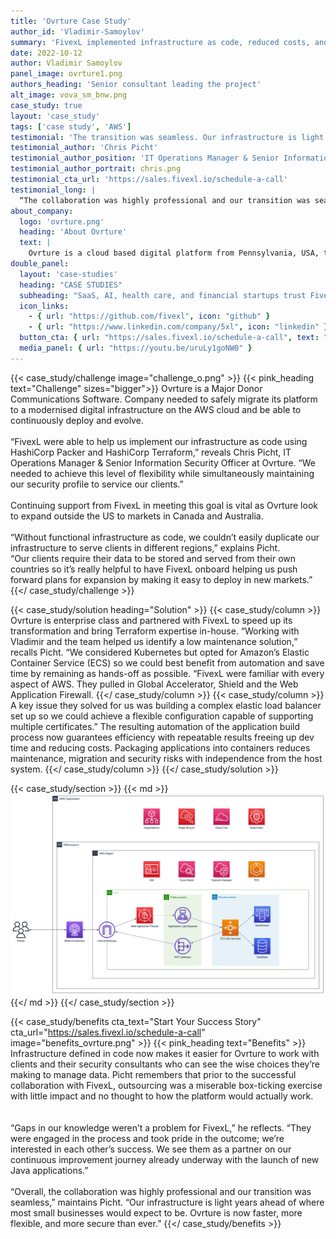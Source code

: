 ```yaml
---
title: 'Ovrture Case Study'
author_id: 'Vladimir-Samoylov'
summary: 'FivexL implemented infrastructure as code, reduced costs, and provided the ability to scale for a philanthropic communications platform.'
date: 2022-10-12
author: Vladimir Samoylov
panel_image: ovrture1.png
authors_heading: 'Senior consultant leading the project'
alt_image: vova_sm_bnw.png
case_study: true
layout: 'case_study'
tags: ['case study', 'AWS']
testimonial: 'The transition was seamless. Our infrastructure is light years ahead of where most small businesses would expect to be.'
testimonial_author: 'Chris Picht'
testimonial_author_position: 'IT Operations Manager & Senior Information Security Officer'
testimonial_author_portrait: chris.png
testimonial_cta_url: 'https://sales.fivexl.io/schedule-a-call'
testimonial_long: |
  “The collaboration was highly professional and our transition was seamless. Our infrastructure is light years ahead of where most small businesses would expect to be. Ovrture is now faster, more flexible, and more secure than ever.”
about_company:
  logo: 'ovrture.png'
  heading: 'About Ovrture'
  text: |
    Ovrture is a cloud based digital platform from Pennsylvania, USA, that enables philanthropies to share personalized cultivation and stewardship microsites with their most essential prospects and donors. Replacing paper processes, it provides a secure, private and customizable channel to engage and steward major benefactors. The Ovrture platform is used by leading philanthropies within the healthcare, higher-education, and cultural sectors.
double_panel:
  layout: 'case-studies'
  heading: "CASE STUDIES"
  subheading: "SaaS, AI, health care, and financial startups trust FivexL to build their infrastructure in AWS, empowering their businesses to grow faster. Learn how."
  icon_links:
    - { url: "https://github.com/fivexl", icon: "github" }
    - { url: "https://www.linkedin.com/company/5xl", icon: "linkedin" }
  button_cta: { url: "https://sales.fivexl.io/schedule-a-call", text: "Book a consultation" }
  media_panel: { url: "https://youtu.be/uruLy1goNW0" }
---
```

{{< case_study/challenge  image="challenge_o.png" >}}
{{< pink_heading text="Challenge"  sizes="bigger">}} 
Ovrture is a Major Donor Communications Software. Company needed to safely migrate its platform to a modernised digital infrastructure on the AWS cloud and be able to continuously deploy and evolve.<br/>
<br/>
“FivexL were able to help us implement our infrastructure as code using HashiCorp Packer and HashiCorp Terraform,” reveals Chris Picht, IT Operations Manager & Senior Information Security Officer at Ovrture. “We needed to achieve this level of flexibility while simultaneously maintaining our security profile to service our clients.”<br/>
<br/> 
Continuing support from FivexL in meeting this goal is vital as Ovrture look to expand outside the US to markets in Canada and Australia.<br/>
<br/>
“Without functional infrastructure as code, we couldn’t easily duplicate our infrastructure to serve clients in different regions,” explains Picht.<br/>
“Our clients require their data to be stored and served from their own countries so it’s really helpful to have FivexL onboard helping us push forward plans for expansion by making it easy to deploy in new markets.” 
{{</ case_study/challenge >}}

{{< case_study/solution heading="Solution" >}}
{{< case_study/column >}}
Ovrture is enterprise class and partnered with FivexL to speed up its transformation and bring Terraform expertise in-house. “Working with Vladimir and the team helped us identify a low maintenance solution,” recalls Picht. “We considered Kubernetes but opted for Amazon’s Elastic Container Service (ECS) so we could best benefit from automation and save time by remaining as hands-off as possible. 
“FivexL were familiar with every aspect of AWS. They pulled in Global Accelerator, Shield and the Web Application Firewall. 
{{</ case_study/column >}}
{{< case_study/column >}}
A key issue they solved for us was building a complex elastic load balancer set up so we could achieve a flexible configuration capable of supporting multiple certificates.” The resulting automation of the application build process now guarantees efficiency with repeatable results freeing up dev time and reducing costs. Packaging applications into containers reduces maintenance, migration and security risks with independence from the host system.
{{</ case_study/column >}}
{{</ case_study/solution >}}

{{< case_study/section >}}
{{< md >}}![diagram](infra-diagram.png){{</ md >}}
{{</ case_study/section >}}

{{< case_study/benefits
    cta_text="Start Your Success Story"
    cta_url="https://sales.fivexl.io/schedule-a-call"
    image="benefits_ovrture.png"
    >}}
{{< pink_heading text="Benefits" >}}
Infrastructure defined in code now makes it easier for Ovrture to work with clients and their security consultants who can see the wise choices they’re making to manage data. Picht remembers that prior to the successful collaboration with FivexL, outsourcing was a miserable box-ticking exercise with little impact and no thought to how the platform would actually work.<br/>
<br/>  
“Gaps in our knowledge weren’t a problem for FivexL,” he reflects. “They were engaged in the process and took pride in the outcome; we’re interested in each other’s success. We see them as a partner on our continuous improvement journey already underway with the launch of new Java applications.”<br/>
<br/>
“Overall, the collaboration was highly professional and our transition was seamless,” maintains Picht. “Our infrastructure is light years ahead of where most small businesses would expect to be. Ovrture is now faster, more flexible, and more secure than ever.” 
{{</ case_study/benefits >}}
